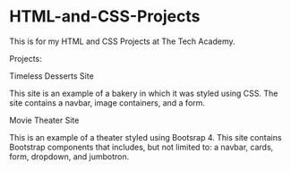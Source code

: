 # HTML-and-CSS-Projects
This is for my HTML and CSS Projects at The Tech Academy.

Projects:

Timeless Desserts Site

This site is an example of a bakery in which it was styled using CSS. The site contains a navbar, image containers, and a form.

Movie Theater Site

This is an example of a theater styled using Bootsrap 4. This site contains Bootstrap components that includes, but not limited to: a navbar, cards, form, dropdown, and jumbotron.
